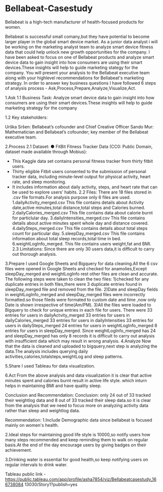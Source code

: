 # Bellabeat-Casestudy
Bellabeat is a high-tech manufacturer of health-focused products for women.

Bellabeat is successful small comany,but they have potential to become larger player in the global smart device market. As a junior data analyst i will be working on the marketing analyst team to analyze smart device fitness data that could help unlock new growth opportunities for the company. I have been asked to focus on one of Bellabeat products and analyze smart device data to gain insight into how consumers are using their smart devices.These insights will help to guide marketing stategy for the company. You will present your analysis to the Bellabeat executive team along with your highlevel recommendations for Bellabeat's marketing strategy. In order to answer key business questions I have followed 6 steps of analysis process - Ask,Process,Prepare,Analyze,Visualize,Act.

1.Ask
1.1 Business Task: Analyze smart device data to gain insight into how consumers are using their smart devices.These insights will help to guide marketing strategy for the company

1.2 Key stakeholders:

Urška Sršen: Bellabeat’s cofounder and Chief Creative Officer Sando Mur: Mathematician and Bellabeat’s cofounder; key member of the Bellabeat executive team.

2.Process
2.1 Dataset:
● FitBit Fitness Tracker Data (CC0: Public Domain, dataset made available through Mobius):
 * This Kaggle data set contains personal fitness tracker from thirty fitbit users.
 * Thirty eligible Fitbit users consented to the submission of
   personal tracker data, including minute-level output for physical activity, heart rate, and sleep monitoring. 
 * It includes information about daily activity, steps, and heart rate that can be used to explore users’ habits.
2.2 Files:
    There are 18 files stored in .csv file formats.For analysis purpose only 6 files are used.
     1.dailyActivity_merged.csv
       This file contains details about Activity date,active minutes,total distance,total steps and Calories burned.
     2.dailyCalories_merged.csv
      This file contains data about calorie burnt for particlular day.
     3.dailyIntensities_merged.csv
       This file contains details about active minutes spent whole day and distance covered.
     4.dailySteps_merged.csv
       This file contains details about total steps count for particular day.
     5.sleepDay_merged.csv
        This file contains information about total sleep records,total time in bed.
     6.weightLogInfo_merged.
       This file contains users weight,fat and BMI.
2.3 Limitations:
    Since there are only 30 users data,it is difficult to carry out thorough analysis.

3.Prepare
I used Google Sheets and Bigquery for data cleaning.All the 6 csv files were opened in Google Sheets and checked for anamolies,Except sleepDay_merged and weightLogInfo rest other files are clean and accurate.
The following steps were taken to clean the two files:
1)checked for any duplicate entries in both files,there were 3 duplicate entries found in sleepDay_merged file and removed from the file.
2)Date and sleepDay fields in weightLogInfo_merged and sleepDay_merged files were incorrectly formatted.so those fileds were formated to custom date and time ,now only Date is shown irrespective of time(Am/PM).
3)All the files were loaded to Bigquery to check for unique entries in each file for users.
    There were 
    33 entries for users in dailyActvity_merged 
    33 entries for users in dailyCalories_merged
    33 entries for users in dailyIntensities
    33 entries for users in dailySteps_merged
    24 entries for users in weightLogInfo_merged 
    8 entries for users in sleepDay_merged.
    Since weightLogInfo_merged has 24 and sleepDay_merged has only 8 records it is difficult to carry out analysis with insufficient data which may result in wrong analysis.
4.Analyze
 Now that the data is cleaned and uploaded to bigquery,next step is analyzing the data.The analysis includes querying daily                              activities,calories,totalsteps,weightLog and sleep patterns.
 
5.Share
I used Tableau for data visualization.

6.Act
From the above analysis and data visualization it is clear that active minutes spent and calories burnt result in active life style. which inturn helps in maintaining BMI and have quality sleep.

Conclusion and Recommendation:
Conclusion:
only 24 out of 33 tracked their weightlog data and 8 out of 33 tracked their sleep data.so it is clear from the analysis that we need to focus more on analyzing activity data rather than sleep and weightlog data.

Recommendation:
1.Include Demographic data since bellabeat is focused mainly on women's health.

2.Ideal steps for maintaining good life style is 10000,so notify users how many steps recommended and keep reminding them to walk on regular basis.At the end of the day encourage users by giving badges on their achievement.

3.Drinking water is essential for good health,so keep notifying users on regular intervals to drink water.

Tableau public link -  https://public.tableau.com/app/profile/asha7854/viz/Bellabeatcasestudy_166738084 13030/Story1?publish=yes  
